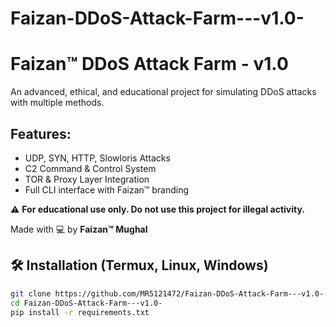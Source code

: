 # Faizan-DDoS-Attack-Farm---v1.0-
# Faizan™ DDoS Attack Farm - v1.0

An advanced, ethical, and educational project for simulating DDoS attacks with multiple methods.

## Features:
- UDP, SYN, HTTP, Slowloris Attacks
- C2 Command & Control System
- TOR & Proxy Layer Integration
- Full CLI interface with Faizan™ branding

⚠️ **For educational use only. Do not use this project for illegal activity.**

Made with 💻 by **Faizan™ Mughal**
## 🛠 Installation (Termux, Linux, Windows)

```bash
git clone https://github.com/MR5121472/Faizan-DDoS-Attack-Farm---v1.0-.git
cd Faizan-DDoS-Attack-Farm---v1.0-
pip install -r requirements.txt
